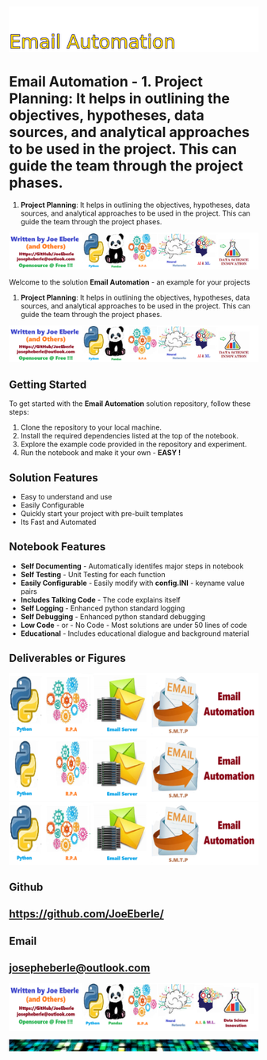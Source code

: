 
![Image image_filename](solution_sign.png)

# Email Automation - 1. **Project Planning**: It helps in outlining the objectives, hypotheses, data sources, and analytical approaches to be used in the project. This can guide the team through the project phases.
1. **Project Planning**: It helps in outlining the objectives, hypotheses, data sources, and analytical approaches to be used in the project. This can guide the team through the project phases.

![Image image_filename](code.png)

Welcome to the solution **Email Automation** - an example for your projects

1. **Project Planning**: It helps in outlining the objectives, hypotheses, data sources, and analytical approaches to be used in the project. This can guide the team through the project phases.

![Image image_filename](sample.png)

## Getting Started
To get started with the **Email Automation** solution repository, follow these steps:
1. Clone the repository to your local machine.
2. Install the required dependencies listed at the top of the notebook.
3. Explore the example code provided in the repository and experiment.
4. Run the notebook and make it your own - **EASY !**
    
## Solution Features
- Easy to understand and use  
- Easily Configurable 
- Quickly start your project with pre-built templates
- Its Fast and Automated

## Notebook Features
- **Self Documenting** - Automatically identifes major steps in notebook 
- **Self Testing** - Unit Testing for each function
- **Easily Configurable** - Easily modify with **config.INI** - keyname value pairs
- **Includes Talking Code** - The code explains itself 
- **Self Logging** - Enhanced python standard logging   
- **Self Debugging** - Enhanced python standard debugging
- **Low Code** - or - No Code  - Most solutions are under 50 lines of code
- **Educational** - Includes educational dialogue and background material
    
## Deliverables or Figures
 ![additional_image](code..png)  <br>![additional_image](email_automation.png)  <br>![additional_image](sample..png)  <br>
    

## Github    
## https://github.com/JoeEberle/ 

## Email 
## josepheberle@outlook.com 

    
![Developer](developer.png)

![Brand](brand.png)
    